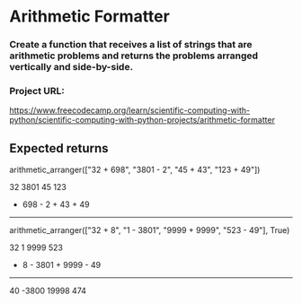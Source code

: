 # Arithmetic Formatter

### Create a function that receives a list of strings that are arithmetic problems and returns the problems arranged vertically and side-by-side.
### Project URL:
https://www.freecodecamp.org/learn/scientific-computing-with-python/scientific-computing-with-python-projects/arithmetic-formatter


## Expected returns

arithmetic_arranger(["32 + 698", "3801 - 2", "45 + 43", "123 + 49"])

   32      3801      45      123
+ 698    -    2    + 43    +  49
-----    ------    ----    -----

arithmetic_arranger(["32 + 8", "1 - 3801", "9999 + 9999", "523 - 49"], True)

  32         1      9999      523
+  8    - 3801    + 9999    -  49
----    ------    ------    -----
  40     -3800     19998      474


